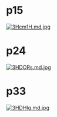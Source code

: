 # p15
[![3Hcm1H.md.jpg](https://s2.ax1x.com/2020/03/05/3Hcm1H.md.jpg)](https://imgchr.com/i/3Hcm1H)

# p24
[![3HDORs.md.jpg](https://s2.ax1x.com/2020/03/05/3HDORs.md.jpg)](https://imgchr.com/i/3HDORs)

# p33
[![3HDHIg.md.jpg](https://s2.ax1x.com/2020/03/05/3HDHIg.md.jpg)](https://imgchr.com/i/3HDHIg)



